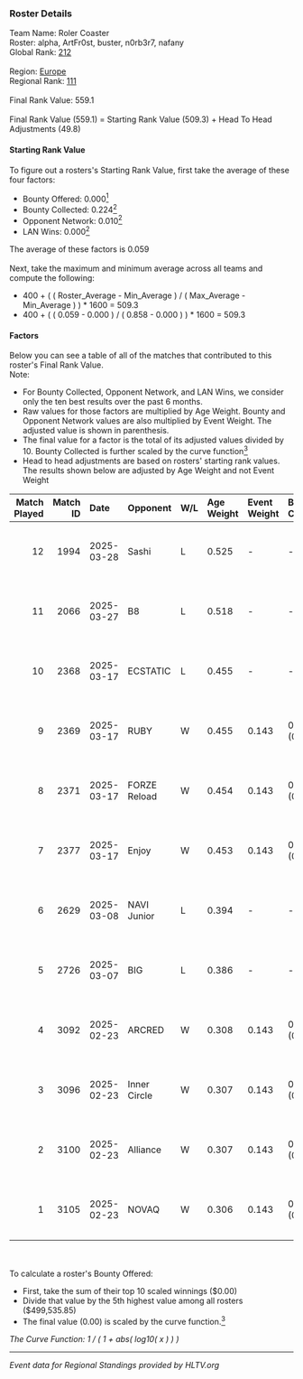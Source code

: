 ### Roster Details<br />
Team Name: Roler Coaster<br />
Roster: alpha, ArtFr0st, buster, n0rb3r7, nafany<br />
Global Rank: [212](../../standings_global_2025_07_07.md)<br />
<br />
Region: [Europe]( ../../standings_europe_2025_07_07.md)<br />
Regional Rank: [111]( ../../standings_europe_2025_07_07.md)<br />
<br />
Final Rank Value:  559.1<br />
<br />
Final Rank Value (559.1) = Starting Rank Value (509.3) + Head To Head Adjustments (49.8)<br />

#### Starting Rank Value<br />
To figure out a rosters's Starting Rank Value, first take the average of these four factors:<br />
- Bounty Offered: 0.000[<sup>1</sup>](#table2)
- Bounty Collected: 0.224[<sup>2</sup>](#table1)
- Opponent Network: 0.010[<sup>2</sup>](#table1)
- LAN Wins: 0.000[<sup>2</sup>](#table1)

The average of these factors is 0.059<br />
<br />
Next, take the maximum and minimum average across all teams and compute the following:<br />
- 400 + ( ( Roster_Average - Min_Average ) / ( Max_Average - Min_Average ) ) * 1600 = 509.3
- 400 + ( ( 0.059 - 0.000 ) / ( 0.858 - 0.000 ) ) * 1600 = 509.3


#### Factors<br />
Below you can see a table of all of the matches that contributed to this roster's Final Rank Value.<br />
Note:<br />

- For Bounty Collected, Opponent Network, and LAN Wins, we consider only the ten best results over the past 6 months.
- Raw values for those factors are multiplied by Age Weight. Bounty and Opponent Network values are also multiplied by Event Weight. The adjusted value is shown in parenthesis.
- The final value for a factor is the total of its adjusted values divided by 10. Bounty Collected is further scaled by the curve function[<sup>3</sup>](#curveFunction)
- Head to head adjustments are based on rosters' starting rank values. The results shown below are adjusted by Age Weight and not Event Weight
<span id="table1"></span><br />


| Match Played | Match ID | Date       | Opponent     | W/L | Age Weight | Event Weight | Bounty Collected | Opponent Network | LAN Wins  | H2H Adj. | Roster                                      |
| -: | -: | :- | :- | :- | :- | :- | :- | :- | :- | -: | :- |
|           12 |     1994 | 2025-03-28 | Sashi        | L   | 0.525      | -            | -                | -                | -         |    -1.35 | alpha, ArtFr0st, buster, n0rb3r7, nafany    |
|           11 |     2066 | 2025-03-27 | B8           | L   | 0.518      | -            | -                | -                | -         |    -0.20 | alpha, ArtFr0st, buster, n0rb3r7, nafany    |
|           10 |     2368 | 2025-03-17 | ECSTATIC     | L   | 0.455      | -            | -                | -                | -         |    -0.23 | alpha, ArtFr0st, buster, n0rb3r7, nafany    |
|            9 |     2369 | 2025-03-17 | RUBY         | W   | 0.455      | 0.143        | 0.010 (0.001)    | 0.663 (0.043)    | 0 (0.000) |    12.40 | alpha, ArtFr0st, buster, n0rb3r7, nafany    |
|            8 |     2371 | 2025-03-17 | FORZE Reload | W   | 0.454      | 0.143        | 0.000 (0.000)    | 0.136 (0.009)    | 0 (0.000) |     7.22 | alpha, ArtFr0st, buster, n0rb3r7, nafany    |
|            7 |     2377 | 2025-03-17 | Enjoy        | W   | 0.453      | 0.143        | 0.000 (0.000)    | 0.000 (0.000)    | 0 (0.000) |     4.49 | alpha, ArtFr0st, buster, n0rb3r7, nafany    |
|            6 |     2629 | 2025-03-08 | NAVI Junior  | L   | 0.394      | -            | -                | -                | -         |    -0.52 | alpha, ArtFr0st, nafany, Perfecto, YEKINDAR |
|            5 |     2726 | 2025-03-07 | BIG          | L   | 0.386      | -            | -                | -                | -         |    -0.25 | alpha, ArtFr0st, nafany, Perfecto, YEKINDAR |
|            4 |     3092 | 2025-02-23 | ARCRED       | W   | 0.308      | 0.143        | 0.018 (0.001)    | 0.191 (0.008)    | 0 (0.000) |     8.54 | alpha, ArtFr0st, nafany, Perfecto, YEKINDAR |
|            3 |     3096 | 2025-02-23 | Inner Circle | W   | 0.307      | 0.143        | 0.000 (0.000)    | 0.027 (0.001)    | 0 (0.000) |     4.85 | alpha, ArtFr0st, nafany, Perfecto, YEKINDAR |
|            2 |     3100 | 2025-02-23 | Alliance     | W   | 0.307      | 0.143        | 0.047 (0.002)    | 0.538 (0.024)    | 0 (0.000) |     9.19 | alpha, ArtFr0st, nafany, Perfecto, YEKINDAR |
|            1 |     3105 | 2025-02-23 | NOVAQ        | W   | 0.306      | 0.143        | 0.000 (0.000)    | 0.323 (0.014)    | 0 (0.000) |     5.64 | alpha, ArtFr0st, nafany, Perfecto, YEKINDAR |

<br />
<span id="table2"></span><br />
To calculate a roster's Bounty Offered:<br />

- First, take the sum of their top 10 scaled winnings ($0.00)
- Divide that value by the 5th highest value among all rosters ($499,535.85)
- The final value (0.00) is scaled by the curve function.[<sup>3</sup>](#curveFunction)

<span id="curveFunction"></span>_The Curve Function: 1 / ( 1 + abs( log10( x ) ) )_<br />

---
_Event data for Regional Standings provided by HLTV.org_<br />
